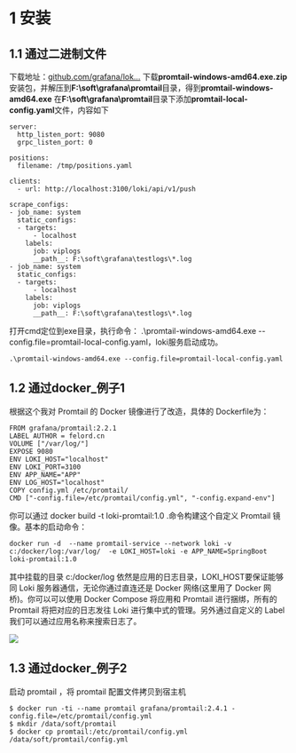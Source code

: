 
# 1 安装

## 1.1 通过二进制文件 

下载地址：[github.com/grafana/lok…](https://link.juejin.cn?target=https%3A%2F%2Fgithub.com%2Fgrafana%2Floki%2Freleases "https://github.com/grafana/loki/releases") 下载**promtail-windows-amd64.exe.zip**安装包，并解压到**F:\soft\grafana\promtail**目录，得到**promtail-windows-amd64.exe** 在**F:\soft\grafana\promtail**目录下添加**promtail-local-config.yaml**文件，内容如下

```
server:
  http_listen_port: 9080
  grpc_listen_port: 0

positions:
  filename: /tmp/positions.yaml

clients:
  - url: http://localhost:3100/loki/api/v1/push

scrape_configs:
- job_name: system
  static_configs:
  - targets:
      - localhost
    labels:
      job: viplogs
      __path__: F:\soft\grafana\testlogs\*.log
- job_name: system
  static_configs:
  - targets:
      - localhost
    labels:
      job: viplogs
      __path__: F:\soft\grafana\testlogs\*.log

```

打开cmd定位到exe目录，执行命令： .\promtail-windows-amd64.exe --config.file=promtail-local-config.yaml，loki服务启动成功。
```
.\promtail-windows-amd64.exe --config.file=promtail-local-config.yaml
```

## 1.2 通过docker_例子1

根据这个我对 Promtail 的 Docker 镜像进行了改造，具体的 ​​Dockerfile​​ 为：

```shell
FROM grafana/promtail:2.2.1
LABEL AUTHOR = felord.cn
VOLUME ["/var/log/"]
EXPOSE 9080
ENV LOKI_HOST="localhost"
ENV LOKI_PORT=3100
ENV APP_NAME="APP"
ENV LOG_HOST="localhost"
COPY config.yml /etc/promtail/
CMD ["-config.file=/etc/promtail/config.yml", "-config.expand-env"]
```

你可以通过​​ docker build -t loki-promtail:1.0 .​​命令构建这个自定义 Promtail 镜像。基本的启动命令：

```
docker run -d  --name promtail-service --network loki -v c:/docker/log:/var/log/  -e LOKI_HOST=loki -e APP_NAME=SpringBoot  loki-promtail:1.0
```


其中挂载的目录​​ c:/docker/log​​​ 依然是应用的日志目录，​​LOKI_HOST ​​要保证能够同 Loki 服务器通信，无论你通过直连还是 Docker 网络(这里用了 Docker 网桥)。你可以可以使用 Docker Compose 将应用和 Promtail 进行捆绑，所有的 Promtail 将把对应的日志发往 Loki 进行集中式的管理。另外通过自定义的 ​​Label​​ 我们可以通过应用名称来搜索日志了。

![](https://img-blog.csdnimg.cn/211fb22b2ae04589a90573c50866918f.png)


## 1.3 通过docker_例子2

启动 promtail ，将 promtail 配置文件拷贝到宿主机
```
$ docker run -ti --name promtail grafana/promtail:2.4.1 -config.file=/etc/promtail/config.yml
$ mkdir /data/soft/promtail
$ docker cp promtail:/etc/promtail/config.yml /data/soft/promtail/config.yml

```

